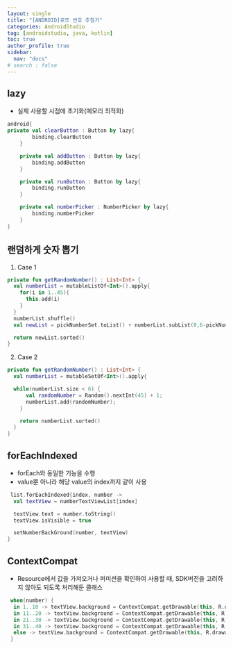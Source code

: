 ```yaml
---
layout: single
title: "[ANDROID]로또 번호 추첨기"
categories: AndroidStudio
tag: [androidstudio, java, kotlin]
toc: true
author_profile: true
sidebar:
  nav: "docs"
# search : false
---
```


## lazy

- 실제 사용할 시점에 초기화(메모리 최적화)

```kotlin
android{
private val clearButton : Button by lazy{
        binding.clearButton
    }

    private val addButton : Button by lazy{
        binding.addButton
    }

    private val runButton : Button by lazy{
        binding.runButton
    }

    private val numberPicker : NumberPicker by lazy{
        binding.numberPicker
    }
}
```

## 랜덤하게 숫자 뽑기

1. Case 1

```kotlin
private fun getRandomNumber() : List<Int> {
  val numberList = mutableListOf<Int>().apply{
    for(i in 1..45){
      this.add(i)
    }
  }
  numberList.shuffle()
  val newList = pickNumberSet.toList() + numberList.subList(0,6-pickNumberSet.size)

  return newList.sorted()
}
```

2. Case 2

```kotlin
private fun getRandomNumber() : List<Int> {
  val numberList = mutableSetOf<Int>().apply{

  while(numberList.size < 6) {
      val randomNumber = Random().nextInt(45) + 1;
      numberList.add(randomNumber);
    }

    return numberList.sorted()
  }
}
```

## forEachIndexed

- forEach와 동일한 기능을 수행
- value뿐 아니라 해당 value의 index까지 같이 사용

```kotlin
 list.forEachIndexed{index, number ->
  val textView = numberTextViewList[index]

  textView.text = number.toString()
  textView.isVisible = true

  setNumberBackGround(number, textView)
}
```

## ContextCompat

- Resource에서 값을 가져오거나 퍼미션을 확인하여 사용할 때, SDK버전을 고려하지 않아도 되도록 처리해둔 클래스

```kotlin
 when(number) {
  in 1..10 -> textView.background = ContextCompat.getDrawable(this, R.drawable.circle_yellow)
  in 11..20 -> textView.background = ContextCompat.getDrawable(this, R.drawable.circle_blue)
  in 21..30 -> textView.background = ContextCompat.getDrawable(this, R.drawable.circle_red)
  in 31..40 -> textView.background = ContextCompat.getDrawable(this, R.drawable.circle_gray)
  else -> textView.background = ContextCompat.getDrawable(this, R.drawable.circle_green)
 }
```
